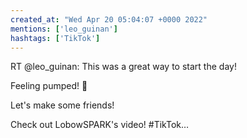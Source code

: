 ```yaml
---
created_at: "Wed Apr 20 05:04:07 +0000 2022"
mentions: ['leo_guinan']
hashtags: ['TikTok']
---
```


RT @leo_guinan: This was a great way to start the day!

Feeling pumped! 💪

Let's make some friends!

Check out LobowSPARK's video! #TikTok…